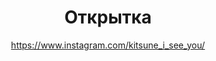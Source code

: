 ---
title: Открытка
description: Открытка, А6 (10х15 см)
author: https://www.instagram.com/kitsune_i_see_you/
cost: 2000₸
---